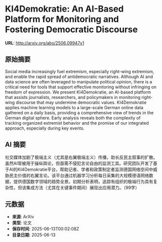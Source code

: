 # KI4Demokratie: An AI-Based Platform for Monitoring and Fostering Democratic Discourse

**URL**: http://arxiv.org/abs/2506.09947v1

## 原始摘要

Social media increasingly fuel extremism, especially right-wing extremism,
and enable the rapid spread of antidemocratic narratives. Although AI and data
science are often leveraged to manipulate political opinion, there is a
critical need for tools that support effective monitoring without infringing on
freedom of expression. We present KI4Demokratie, an AI-based platform that
assists journalists, researchers, and policymakers in monitoring right-wing
discourse that may undermine democratic values. KI4Demokratie applies machine
learning models to a large-scale German online data gathered on a daily basis,
providing a comprehensive view of trends in the German digital sphere. Early
analysis reveals both the complexity of tracking organized extremist behavior
and the promise of our integrated approach, especially during key events.


## AI 摘要

社交媒体加剧了极端主义（尤其是右翼极端主义）传播，助长反民主叙事的扩散。虽然AI常被用于操纵舆论，但亟需不侵犯言论自由的监测工具。研究团队开发了基于AI的KI4Demokratie平台，帮助记者、学者和政策制定者监测德国网络空间中威胁民主价值的右翼言论。该平台通过机器学习分析每日采集的大规模德语网络数据，提供德国数字领域的趋势全景。初期分析表明，追踪有组织的极端行为具有复杂性，但该集成方法（尤其在关键事件期间）展现出应用潜力。（99字）

## 元数据

- **来源**: ArXiv
- **类型**: 论文
- **保存时间**: 2025-06-13T00:02:08Z
- **目录日期**: 2025-06-13
